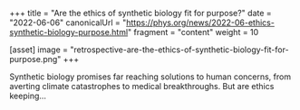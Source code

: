 +++
title = "Are the ethics of synthetic biology fit for purpose?"
date = "2022-06-06"
canonicalUrl = "https://phys.org/news/2022-06-ethics-synthetic-biology-purpose.html"
fragment = "content"
weight = 10

[asset]
    image = "retrospective-are-the-ethics-of-synthetic-biology-fit-for-purpose.png"
+++

Synthetic biology promises far reaching solutions to human concerns, from 
averting climate catastrophes to medical breakthroughs. But are ethics 
keeping...
